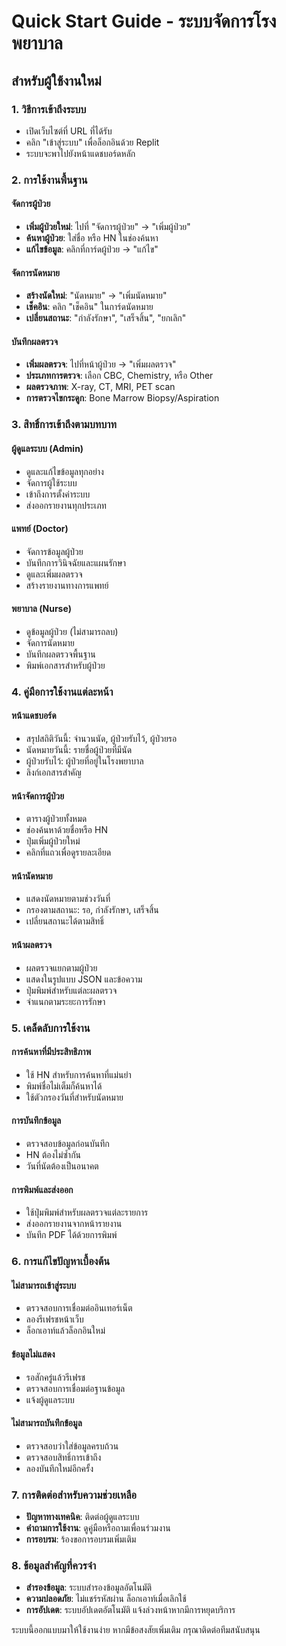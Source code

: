 # Quick Start Guide - ระบบจัดการโรงพยาบาล

## สำหรับผู้ใช้งานใหม่

### 1. วิธีการเข้าถึงระบบ
- เปิดเว็บไซต์ที่ URL ที่ได้รับ
- คลิก "เข้าสู่ระบบ" เพื่อล็อกอินด้วย Replit
- ระบบจะพาไปยังหน้าแดชบอร์ดหลัก

### 2. การใช้งานพื้นฐาน

#### จัดการผู้ป่วย
- **เพิ่มผู้ป่วยใหม่**: ไปที่ "จัดการผู้ป่วย" → "เพิ่มผู้ป่วย"
- **ค้นหาผู้ป่วย**: ใส่ชื่อ หรือ HN ในช่องค้นหา
- **แก้ไขข้อมูล**: คลิกที่การ์ดผู้ป่วย → "แก้ไข"

#### จัดการนัดหมาย
- **สร้างนัดใหม่**: "นัดหมาย" → "เพิ่มนัดหมาย"
- **เช็คอิน**: คลิก "เช็คอิน" ในการ์ดนัดหมาย
- **เปลี่ยนสถานะ**: "กำลังรักษา", "เสร็จสิ้น", "ยกเลิก"

#### บันทึกผลตรวจ
- **เพิ่มผลตรวจ**: ไปที่หน้าผู้ป่วย → "เพิ่มผลตรวจ"
- **ประเภทการตรวจ**: เลือก CBC, Chemistry, หรือ Other
- **ผลตรวจภาพ**: X-ray, CT, MRI, PET scan
- **การตรวจไขกระดูก**: Bone Marrow Biopsy/Aspiration

### 3. สิทธิ์การเข้าถึงตามบทบาท

#### ผู้ดูแลระบบ (Admin)
- ดูและแก้ไขข้อมูลทุกอย่าง
- จัดการผู้ใช้ระบบ
- เข้าถึงการตั้งค่าระบบ
- ส่งออกรายงานทุกประเภท

#### แพทย์ (Doctor)
- จัดการข้อมูลผู้ป่วย
- บันทึกการวินิจฉัยและแผนรักษา
- ดูและเพิ่มผลตรวจ
- สร้างรายงานทางการแพทย์

#### พยาบาล (Nurse)
- ดูข้อมูลผู้ป่วย (ไม่สามารถลบ)
- จัดการนัดหมาย
- บันทึกผลตรวจพื้นฐาน
- พิมพ์เอกสารสำหรับผู้ป่วย

### 4. คู่มือการใช้งานแต่ละหน้า

#### หน้าแดชบอร์ด
- สรุปสถิติวันนี้: จำนวนนัด, ผู้ป่วยรับไว้, ผู้ป่วยรอ
- นัดหมายวันนี้: รายชื่อผู้ป่วยที่มีนัด
- ผู้ป่วยรับไว้: ผู้ป่วยที่อยู่ในโรงพยาบาล
- ลิงก์เอกสารสำคัญ

#### หน้าจัดการผู้ป่วย
- ตารางผู้ป่วยทั้งหมด
- ช่องค้นหาด้วยชื่อหรือ HN
- ปุ่มเพิ่มผู้ป่วยใหม่
- คลิกที่แถวเพื่อดูรายละเอียด

#### หน้านัดหมาย
- แสดงนัดหมายตามช่วงวันที่
- กรองตามสถานะ: รอ, กำลังรักษา, เสร็จสิ้น
- เปลี่ยนสถานะได้ตามสิทธิ์

#### หน้าผลตรวจ
- ผลตรวจแยกตามผู้ป่วย
- แสดงในรูปแบบ JSON และข้อความ
- ปุ่มพิมพ์สำหรับแต่ละผลตรวจ
- จำแนกตามระยะการรักษา

### 5. เคล็ดลับการใช้งาน

#### การค้นหาที่มีประสิทธิภาพ
- ใช้ HN สำหรับการค้นหาที่แม่นยำ
- พิมพ์ชื่อไม่เต็มก็ค้นหาได้
- ใช้ตัวกรองวันที่สำหรับนัดหมาย

#### การบันทึกข้อมูล
- ตรวจสอบข้อมูลก่อนบันทึก
- HN ต้องไม่ซ้ำกัน
- วันที่นัดต้องเป็นอนาคต

#### การพิมพ์และส่งออก
- ใช้ปุ่มพิมพ์สำหรับผลตรวจแต่ละรายการ
- ส่งออกรายงานจากหน้ารายงาน
- บันทึก PDF ได้ด้วยการพิมพ์

### 6. การแก้ไขปัญหาเบื้องต้น

#### ไม่สามารถเข้าสู่ระบบ
- ตรวจสอบการเชื่อมต่ออินเทอร์เน็ต
- ลองรีเฟรชหน้าเว็บ
- ล็อกเอาท์แล้วล็อกอินใหม่

#### ข้อมูลไม่แสดง
- รอสักครู่แล้วรีเฟรช
- ตรวจสอบการเชื่อมต่อฐานข้อมูล
- แจ้งผู้ดูแลระบบ

#### ไม่สามารถบันทึกข้อมูล
- ตรวจสอบว่าใส่ข้อมูลครบถ้วน
- ตรวจสอบสิทธิ์การเข้าถึง
- ลองบันทึกใหม่อีกครั้ง

### 7. การติดต่อสำหรับความช่วยเหลือ

- **ปัญหาทางเทคนิค**: ติดต่อผู้ดูแลระบบ
- **คำถามการใช้งาน**: ดูคู่มือหรือถามเพื่อนร่วมงาน
- **การอบรม**: ร้องขอการอบรมเพิ่มเติม

### 8. ข้อมูลสำคัญที่ควรจำ

- **สำรองข้อมูล**: ระบบสำรองข้อมูลอัตโนมัติ
- **ความปลอดภัย**: ไม่แชร์รหัสผ่าน ล็อกเอาท์เมื่อเลิกใช้
- **การอัปเดต**: ระบบอัปเดตอัตโนมัติ แจ้งล่วงหน้าหากมีการหยุดบริการ

ระบบนี้ออกแบบมาให้ใช้งานง่าย หากมีข้อสงสัยเพิ่มเติม กรุณาติดต่อทีมสนับสนุน